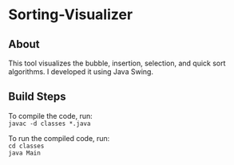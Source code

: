 # Sorting-Visualizer

## About

This tool visualizes the bubble, insertion, selection, and quick sort algorithms. I developed it using Java Swing.

## Build Steps

To compile the code, run:<br>
`javac -d classes *.java`

To run the compiled code, run:<br>
`cd classes`<br>
`java Main`
